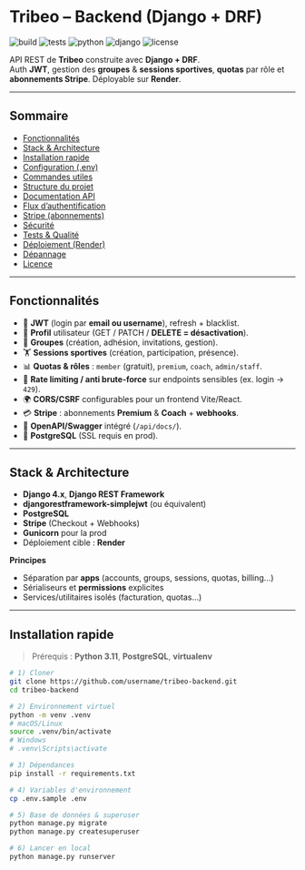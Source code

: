 # Tribeo – Backend (Django + DRF)
![build](https://img.shields.io/badge/build-passing-brightgreen)
![tests](https://img.shields.io/badge/tests-pytest-blue)
![python](https://img.shields.io/badge/python-3.11-%233776AB)
![django](https://img.shields.io/badge/django-4.x-092E20)
![license](https://img.shields.io/badge/license-MIT-lightgrey)

API REST de **Tribeo** construite avec **Django + DRF**.  
Auth **JWT**, gestion des **groupes** & **sessions sportives**, **quotas** par rôle et **abonnements Stripe**. Déployable sur **Render**.

---

## Sommaire
- [Fonctionnalités](#fonctionnalités)
- [Stack & Architecture](#stack--architecture)
- [Installation rapide](#installation-rapide)
- [Configuration (.env)](#configuration-env)
- [Commandes utiles](#commandes-utiles)
- [Structure du projet](#structure-du-projet)
- [Documentation API](#documentation-api)
- [Flux d’authentification](#flux-dauthentification)
- [Stripe (abonnements)](#stripe-abonnements)
- [Sécurité](#sécurité)
- [Tests & Qualité](#tests--qualité)
- [Déploiement (Render)](#déploiement-render)
- [Dépannage](#dépannage)
- [Licence](#licence)

---

## Fonctionnalités
- 🔐 **JWT** (login par **email ou username**), refresh + blacklist.
- 👤 **Profil** utilisateur (GET / PATCH / **DELETE = désactivation**).
- 👥 **Groupes** (création, adhésion, invitations, gestion).
- 🏋️ **Sessions sportives** (création, participation, présence).
- 📊 **Quotas & rôles** : `member` (gratuit), `premium`, `coach`, `admin/staff`.
- 🚦 **Rate limiting / anti brute-force** sur endpoints sensibles (ex. login → `429`).
- 🌍 **CORS/CSRF** configurables pour un frontend Vite/React.
- 💳 **Stripe** : abonnements **Premium** & **Coach** + **webhooks**.
- 🧰 **OpenAPI/Swagger** intégré (`/api/docs/`).
- 🐘 **PostgreSQL** (SSL requis en prod).

---

## Stack & Architecture
- **Django 4.x**, **Django REST Framework**
- **djangorestframework-simplejwt** (ou équivalent)
- **PostgreSQL**
- **Stripe** (Checkout + Webhooks)
- **Gunicorn** pour la prod
- Déploiement cible : **Render**

**Principes**
- Séparation par **apps** (accounts, groups, sessions, quotas, billing…)
- Sérialiseurs et **permissions** explicites
- Services/utilitaires isolés (facturation, quotas…)

---

## Installation rapide

> Prérequis : **Python 3.11**, **PostgreSQL**, **virtualenv**

```bash
# 1) Cloner
git clone https://github.com/username/tribeo-backend.git
cd tribeo-backend

# 2) Environnement virtuel
python -m venv .venv
# macOS/Linux
source .venv/bin/activate
# Windows
# .venv\Scripts\activate

# 3) Dépendances
pip install -r requirements.txt

# 4) Variables d'environnement
cp .env.sample .env

# 5) Base de données & superuser
python manage.py migrate
python manage.py createsuperuser

# 6) Lancer en local
python manage.py runserver